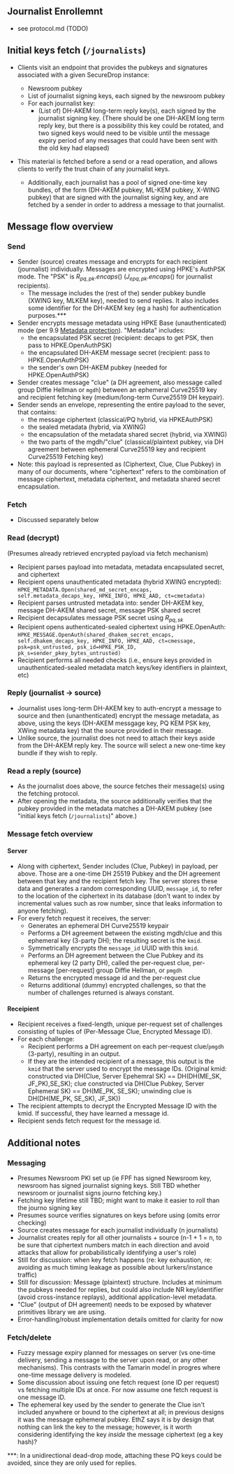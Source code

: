 ## Journalist Enrollemnt

- see protocol.md (TODO)

## Initial keys fetch (`/journalists`)

- Clients visit an endpoint that provides the pubkeys and signatures associated with a given SecureDrop instance:
  - Newsroom pubkey
  - List of journalist signing keys, each signed by the newsroom pubkey
  - For each journalist key:
    - (List of) DH-AKEM long-term reply key(s), each signed by the journalist signing key. (There should be one DH-AKEM long term reply key, but there is a possibility this key could be rotated, and two signed keys would need to be visible until the message expiry period of any messages that could have been sent with the old key had elapsed)

- This material is fetched before a send or a read operation, and allows clients to verify the trust chain of any journalist keys.
  - Additionally, each journalist has a pool of signed one-time key bundles, of the form (DH-AKEM pubkey, ML-KEM pubkey, X-WING pubkey) that are signed with the journalist signing key, and are fetched by a sender in order to address a message to that journalist.

## Message flow overview

### Send

- Sender (source) creates message and encrypts for each recipient (journalist) individually. Messages are encrypted using HPKE's AuthPSK mode. The "PSK" is $`R_{pq,pk}.encaps()`$ ($`J_{epq,pk}.encaps()`$ for journalist recipients).
  - The message includes the (rest of the) sender pubkey bundle (XWING key, MLKEM key), needed to send replies. It also includes some identifier for the DH-AKEM key (eg a hash) for authentication purposes.\*\*\*
- Sender encrypts message metadata using HPKE Base (unauthenticated) mode (per 9.9 [Metadata protection](https://www.rfc-editor.org/rfc/rfc9180.html#name-metadata-protection)). "Metadata" includes:
  - the encapsulated PSK secret (recipient: decaps to get PSK, then pass to HPKE.OpenAuthPSK)
  - the encapsulated DH-AKEM message secret (recipient: pass to HPKE.OpenAuthPSK)
  - the sender's own DH-AKEM pubkey (needed for HPKE.OpenAuthPSK)
- Sender creates message "clue" (a DH agreement, also message called group Diffie Hellman or `mgdh`) between an ephemeral Curve25519 key and recipient fetching key (medium/long-term Curve25519 DH keypair).
- Sender sends an envelope, representing the entire payload to the sever, that contains:
  - the message ciphertext (classical/PQ hybrid, via HPKEAuthPSK)
  - the sealed metadata (hybrid, via XWING)
  - the encapsulation of the metadata shared secret (hybrid, via XWING)
  - the two parts of the mgdh/"clue" (classical/plaintext pubkey, via DH agreement between ephemeral Curve25519 key and recipient Curve25519 Fetching key)
- Note: this payload is represented as (Ciphertext, Clue, Clue Pubkey) in many of our documents, where "ciphertext" refers to the combination of message ciphertext, metadata ciphertext, and metadata shared secret encapsulation.

### Fetch

- Discussed separately below

### Read (decrypt)

(Presumes already retrieved encrypted payload via fetch mechanism)

- Recipient parses payload into metadata, metadata encapsulated secret, and ciphertext
- Recipient opens unauthenticated metadata (hybrid XWING encrypted): `HPKE_METADATA.Open(shared_md_secret_encaps, self.metadata_decaps_key, HPKE_INFO, HPKE_AAD, ct=cmetadata)`
- Recipient parses untrusted metadata into: sender DH-AKEM key, message DH-AKEM shared secret, message PSK shared secret
- Recipient decapsulates message PSK secret using $`R_{pq,sk}`$
- Recipient opens authenticated-sealed ciphertext using HPKE.OpenAuth: `HPKE_MESSAGE.OpenAuth(shared_dhakem_secret_encaps, self.dhakem_decaps_key, HPKE_INFO, HPKE_AAD, ct=cmessage, psk=psk_untrusted, psk_id=HPKE_PSK_ID, pk_s=sender_pkey_bytes_untrusted)`
- Recipient performs all needed checks (i.e., ensure keys provided in unauthenticated-sealed metadata match keys/key identifiers in plaintext, etc)

### Reply (journalist -> source)

- Journalist uses long-term DH-AKEM key to auth-encrypt a message to source and then (unanthenticated) encrypt the message metadata, as above, using the keys (DH-AKEM messgage key, PQ KEM PSK key, XWing metadata key) that the source provided in their message.
- Unlike source, the journalist does not need to attach their keys aside from the DH-AKEM reply key. The source will select a new one-time key bundle if they wish to reply.

### Read a reply (source)

- As the journalist does above, the source fetches their message(s) using the fetching protocol.
- After opening the metadata, the source additionally verifies that the pubkey provided in the metadata matches a DH-AKEM pubkey (see "initial keys fetch (`/journalists`)" above.)

### Message fetch overview

#### Server

- Along with ciphertext, Sender includes (Clue, Pubkey) in payload, per above. Those are a one-time DH 25519 Pubkey and the DH agreement between that key and the recipient fetch key. The server stores these data and generates a random corresponding UUID, `message_id`, to refer to the location of the ciphertext in its database (don't want to index by incremental values such as row number, since that leaks information to anyone fetching).
- For every fetch request it receives, the server:
  - Generates an ephemeral DH Curve25519 keypair
  - Performs a DH agreement between the existing mgdh/clue and this ephemeral key (3-party DH); the resulting secret is the `kmid`.
  - Symmetrically encrypts the `message_id` UUID with this `kmid`.
  - Performs an DH agreement between the Clue Pubkey and its ephemeral key (2 party DH), called the per-request clue, per-message [per-request] group Diffie Hellman, or `pmgdh`
  - Returns the encrypted message id and the per-request clue
  - Returns additional (dummy) encrypted challenges, so that the number of challenges returned is always constant.

#### Receipient

- Recipient receives a fixed-length, unique per-request set of challenges consisting of tuples of (Per-Message Clue, Encrypted Message ID).
- For each challenge:
  - Recipient performs a DH agreement on each per-request clue/`pmgdh` (3-party), resulting in an output.
  - If they are the intended recipient of a message, this output is the `kmid` that
    the server used to encrypt the message IDs. (Original kmid: constructed via DH(Clue, Server Epehemral SK) == DH(DH(ME_SK, JF_PK),SE_SK); clue constructed via DH(Clue Pubkey, Server Ephemeral SK) == DH(ME_PK, SE_SK); unwinding clue is DH(DH(ME_PK, SE_SK), JF_SK))
- The recipient attempts to decrypt the Encrypted Message ID with the kmid. If successful, they have learned a message id.
- Recipient sends fetch request for the message id.

## Additional notes

### Messaging

- Presumes Newsroom PKI set up (ie FPF has signed Newsroom key, newsroom has signed journalist signing keys. Still TBD whether newsroom or journalist signs journo fetching key.)
- Fetching key lifetime still TBD; might want to make it easier to roll than the journo signing key
- Presumes source verifies signatures on keys before using (omits error checking)
- Source creates message for each journalist individually (n journalists)
- Journalist creates reply for all other journalists + source (n-1 + 1 = n, to be sure that ciphertext numbers match in each direction and avoid attacks that allow for probabilistically identifying a user's role)
- Still for discussion: when key fetch happens (re: key exhaustion, re: avoiding as much timing leakage as possible about lurkers/instance traffic)
- Still for discussion: Message (plaintext) structure. Includes at minimum the pubkeys needed for replies, but could also include NR key/identifier (avoid cross-instance replays), additional application-level metadata.
- "Clue" (output of DH agreement) needs to be exposed by whatever primitives library we are using.
- Error-handling/robust implementation details omitted for clarity for now

### Fetch/delete

- Fuzzy message expiry planned for messages on server (vs one-time delivery, sending a message to the server upon read, or any other mechanisms). This contrasts with the Tamarin model in progres where one-time message delivery is modeled.
- Some discussion about issuing one fetch request (one ID per request) vs fetching multiple IDs at once. For now assume one fetch request is one message ID.
- The ephemeral key used by the sender to generate the Clue isn't included anywhere or bound to the ciphertext at all; in previous designs it was the message ephemeral pubkey. EthZ says it is by design that nothing can link the key to the message; however, is it worth considering identifying the key _inside_ the message ciphertext (eg a key hash)?

\*\*\*: In a unidirectional dead-drop mode, attaching these PQ keys could be avoided, since they are only used for replies.
